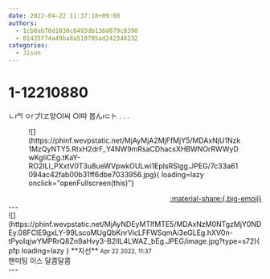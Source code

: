 ```yaml
---
date: 2022-04-22 11:37:18+09:00
authors:
  - 1cb0ab70d1030c6493db136d879c0390
  - 01435f74a49ba8a519705ad242348232
categories:
  - Jisun
---
```


# 1-12210880

<div class="post-container" markdown="1">
<div class="content-container md-sidebar__scrollwrap" markdown="1">

ㄴrºl ㅇrブlヱ양○l씨 ○l따 봅んı⊂ト . . . 
<figure markdown="1">
![](https://phinf.wevpstatic.net/MjAyMjA2MjFfMjY5/MDAxNjU1Nzk1MzQyNTY5.RtxH2drF_Y4NW9mRsaCDhacsXHBWNOrRWWyDwKgIiCEg.tKaY-RO2ILI_PXxtV0T3u8ueWVpwkOULwi1EpIsRSlgg.JPEG/7c33a61094ac42fab00b31ff6dbe7033956.jpg){ loading=lazy onclick="openFullscreen(this)"}
</figure>


</div>
</div>

<div style="text-align: right;" markdown="1">
<a href="https://weverse.io/fromis9/fanpost/1-12210880" style="text-align: right;">:material-share:{.big-emoji}</a>
</div>
---

<div class="comments-container md-sidebar__scrollwrap" markdown="1">
<div class="comment" markdown="1">
<div class='id-container' markdown="1">
![](https://phinf.wevpstatic.net/MjAyNDEyMTlfMTE5/MDAxNzM0NTgzMjY0NDEy.08FClE9gxLY-99LscoMUgQbKnrVicLFFWSqmAi3eGLEg.hXV0n-tPyoIqjwYMPRrQ8Zn9aHvy3-B2llL4LWAZ_bEg.JPEG/image.jpg?type=s72){ pfp loading=lazy }
**<span class="artist">지선</span>** <small>Apr 22 2022, 11:37</small><br>
</div>
<div class='comment-body' markdown="1">
팬미팅 이스 달콤달콤
</div>
</div>
</div>
---
